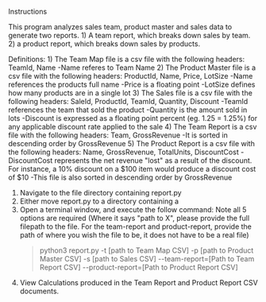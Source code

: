 Instructions

This program analyzes sales team, product master and sales data to generate two reports.
	1) A team report, which breaks down sales by team.
	2) a product report, which breaks down sales by products.

Definitions:
	1) The Team Map file is a csv file with the following headers: TeamId, Name
		-Name referes to Team Name
	2) The Product Master file is a csv file with the following headers: ProductId, Name, Price, LotSize
		-Name references the products full name
		-Price is a floating point
		-LotSize defines how many products are in a single lot
	3) The Sales file is a csv file with the following headers: SaleId, ProductId, TeamId, Quantity, Discount
		-TeamId references the team that sold the product
		-Quantity is the amount sold in lots
		-Discount is expressed as a floating point percent (eg. 1.25 = 1.25%) for any applicable discount rate applied to the sale
	4) The Team Report is a csv file with the following headers: Team, GrossRevenue
		-It is sorted in descending order by GrossRevenue
	5) The Product Report is a csv file with the following headers: Name, GrossRevenue, TotalUnits, DiscountCost
		-DiscountCost represents the net revenue "lost" as a result of the discount. For instance, a 10% discount on a $100 item would produce a discount cost of $10
		-This file is also sorted in descending order by GrossRevenue
1. Navigate to the file directory containing report.py
2. Either move report.py to a directory containing a 
2. Open a terminal window, and execute the follow command: Note all 5 options are required (Where it says "path to X", please provide the full filepath to the file. For the team-report and product-report, provide the path of where you wish the file to be, it does not have to be a real file)
	> python3 report.py -t [path to Team Map CSV] -p [path to Product Master CSV] -s [path to Sales CSV] --team-report=[Path to Team Report CSV] --product-report=[Path to Product Report CSV]
3. View Calculations produced in the Team Report and Product Report CSV documents.
